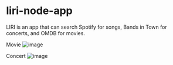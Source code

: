 # liri-node-app

LIRI is an app that can search Spotify for songs, Bands in Town for concerts, and OMDB for movies.


Movie
![image](https://user-images.githubusercontent.com/40958896/49692152-4e534880-fb4b-11e8-9d42-681bdfa1aeb4.png)

Concert
![image](https://user-images.githubusercontent.com/40958896/49692160-835f9b00-fb4b-11e8-92bc-127df444e13d.png)

